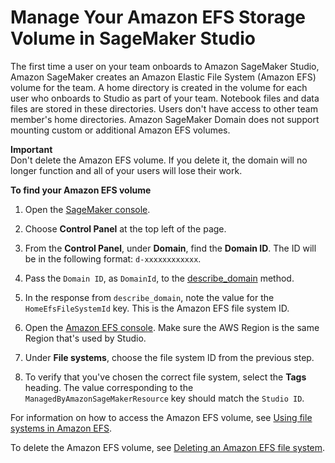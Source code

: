 # Manage Your Amazon EFS Storage Volume in SageMaker Studio<a name="studio-tasks-manage-storage"></a>

The first time a user on your team onboards to Amazon SageMaker Studio, Amazon SageMaker creates an Amazon Elastic File System \(Amazon EFS\) volume for the team\. A home directory is created in the volume for each user who onboards to Studio as part of your team\. Notebook files and data files are stored in these directories\. Users don't have access to other team member's home directories\. Amazon SageMaker Domain does not support mounting custom or additional Amazon EFS volumes\.

**Important**  
Don't delete the Amazon EFS volume\. If you delete it, the domain will no longer function and all of your users will lose their work\.

**To find your Amazon EFS volume**

1. Open the [SageMaker console](https://console.aws.amazon.com/sagemaker/)\.

1. Choose **Control Panel** at the top left of the page\.

1. From the **Control Panel**, under **Domain**, find the **Domain ID**\. The ID will be in the following format: `d-xxxxxxxxxxxx`\.

1. Pass the `Domain ID`, as `DomainId`, to the [describe\_domain](https://boto3.amazonaws.com/v1/documentation/api/latest/reference/services/sagemaker.html#SageMaker.Client.describe_domain) method\.

1. In the response from `describe_domain`, note the value for the `HomeEfsFileSystemId` key\. This is the Amazon EFS file system ID\.

1. Open the [Amazon EFS console](https://console.aws.amazon.com/efs#/file-systems/)\. Make sure the AWS Region is the same Region that's used by Studio\.

1. Under **File systems**, choose the file system ID from the previous step\.

1. To verify that you've chosen the correct file system, select the **Tags** heading\. The value corresponding to the `ManagedByAmazonSageMakerResource` key should match the `Studio ID`\.

For information on how to access the Amazon EFS volume, see [Using file systems in Amazon EFS](https://docs.aws.amazon.com/efs/latest/ug/using-fs.html)\.

To delete the Amazon EFS volume, see [Deleting an Amazon EFS file system](https://docs.aws.amazon.com/efs/latest/ug/delete-efs-fs.html)\.